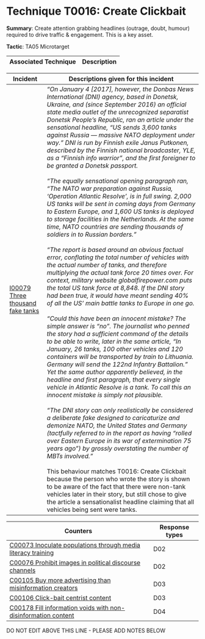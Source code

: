 # Technique T0016: Create Clickbait

**Summary**: Create attention grabbing headlines (outrage, doubt, humour) required to drive traffic & engagement. This is a key asset.

**Tactic**: TA05 Microtarget


| Associated Technique | Description |
| --------- | ------------------------- |



| Incident | Descriptions given for this incident |
| -------- | -------------------- |
| [I00079 Three thousand fake tanks](../../generated_pages/incidents/I00079.md) | <i>“On January 4 [2017], however, the Donbas News International (DNI) agency, based in Donetsk, Ukraine, and (since September 2016) an official state media outlet of the unrecognized separatist Donetsk People’s Republic, ran an article under the sensational headline, “US sends 3,600 tanks against Russia — massive NATO deployment under way.” DNI is run by Finnish exile Janus Putkonen, described by the Finnish national broadcaster, YLE, as a “Finnish info warrior”, and the first foreigner to be granted a Donetsk passport.<br><br>“The equally sensational opening paragraph ran, “The NATO war preparation against Russia, ‘Operation Atlantic Resolve’, is in full swing. 2,000 US tanks will be sent in coming days from Germany to Eastern Europe, and 1,600 US tanks is deployed to storage facilities in the Netherlands. At the same time, NATO countries are sending thousands of soldiers in to Russian borders.”<br><br>“The report is based around an obvious factual error, conflating the total number of vehicles with the actual number of tanks, and therefore multiplying the actual tank force 20 times over. For context, military website globalfirepower.com puts the total US tank force at 8,848. If the DNI story had been true, it would have meant sending 40% of all the US’ main battle tanks to Europe in one go.<br><br>“Could this have been an innocent mistake? The simple answer is “no”. The journalist who penned the story had a sufficient command of the details to be able to write, later in the same article, “In January, 26 tanks, 100 other vehicles and 120 containers will be transported by train to Lithuania. Germany will send the 122nd Infantry Battalion.” Yet the same author apparently believed, in the headline and first paragraph, that every single vehicle in Atlantic Resolve is a tank. To call this an innocent mistake is simply not plausible.<br><br>“The DNI story can only realistically be considered a deliberate fake designed to caricaturize and demonize NATO, the United States and Germany (tactfully referred to in the report as having “rolled over Eastern Europe in its war of extermination 75 years ago”) by grossly overstating the number of MBTs involved.”</i><br><br>This behaviour matches T0016: Create Clickbait because the person who wrote the story is shown to be aware of the fact that there were non-tank vehicles later in their story, but still chose to give the article a sensationalist headline claiming that all vehicles being sent were tanks. |



| Counters | Response types |
| -------- | -------------- |
| [C00073 Inoculate populations through media literacy training](../../generated_pages/counters/C00073.md) | D02 |
| [C00076 Prohibit images in political discourse channels](../../generated_pages/counters/C00076.md) | D02 |
| [C00105 Buy more advertising than misinformation creators](../../generated_pages/counters/C00105.md) | D03 |
| [C00106 Click-bait centrist content](../../generated_pages/counters/C00106.md) | D03 |
| [C00178 Fill information voids with non-disinformation content](../../generated_pages/counters/C00178.md) | D04 |


DO NOT EDIT ABOVE THIS LINE - PLEASE ADD NOTES BELOW